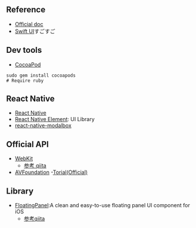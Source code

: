 
## Reference
- [Official doc]()
- [Swift UI](https://developer.apple.com/tutorials/swiftui/)すごすご

## Dev tools
- [CocoaPod](https://cocoapods.org/)
```
sudo gem install cocoapods
# Require ruby
```

## React Native
- [React Native](https://facebook.github.io/react-native/)
- [React Native Element](https://react-native-training.github.io/react-native-elements/): UI Library
- [react-native-modalbox](https://github.com/maxs15/react-native-modalbox)

## Official API
- [WebKit](https://developer.apple.com/documentation/webkit)
  - [参考 qiita](https://qiita.com/fromage-blanc/items/079bc8d6da34ac90fecf)
- [AVFoundation](https://developer.apple.com/documentation/avfoundation)
  -[Torial(Official)](https://developer.apple.com/documentation/avfoundation/cameras_and_media_capture/avcam_building_a_camera_app)

## Library
- [FloatingPanel](https://github.com/SCENEE/FloatingPanel):A clean and easy-to-use floating panel UI component for iOS
  - [参考qiita](https://qiita.com/dotrikun/items/369f5c0730f444d97cf1)
